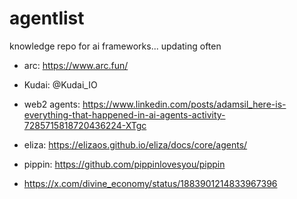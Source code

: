 # agentlist
knowledge repo for ai frameworks... updating often

- arc: https://www.arc.fun/
- Kudai: @Kudai_IO
- web2 agents: https://www.linkedin.com/posts/adamsil_here-is-everything-that-happened-in-ai-agents-activity-7285715818720436224-XTgc
- eliza: https://elizaos.github.io/eliza/docs/core/agents/

- pippin: https://github.com/pippinlovesyou/pippin

- https://x.com/divine_economy/status/1883901214833967396